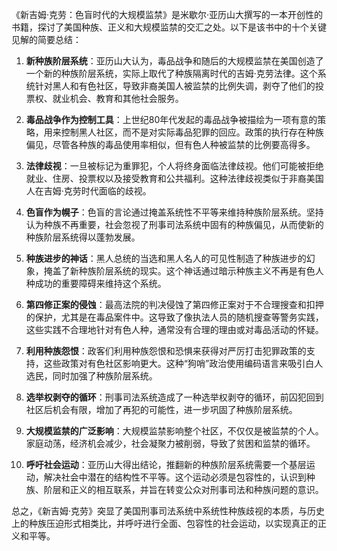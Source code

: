 《新吉姆·克劳：色盲时代的大规模监禁》是米歇尔·亚历山大撰写的一本开创性的书籍，探讨了美国种族、正义和大规模监禁的交汇之处。以下是该书中的十个关键见解的简要总结：

1. **新种族阶层系统**：亚历山大认为，毒品战争和随后的大规模监禁在美国创造了一个新的种族阶层系统，实际上取代了种族隔离时代的吉姆·克劳法律。这个系统针对黑人和有色社区，导致非裔美国人被监禁的比例失调，剥夺了他们的投票权、就业机会、教育和其他社会服务。

2. **毒品战争作为控制工具**：上世纪80年代发起的毒品战争被描绘为一项有意的策略，用来控制黑人社区，而不是对实际毒品犯罪的回应。政策的执行存在种族偏见，尽管各种族的毒品使用率相似，但有色人种被监禁的比例要高得多。

3. **法律歧视**：一旦被标记为重罪犯，个人将终身面临法律歧视。他们可能被拒绝就业、住房、投票权以及接受教育和公共福利。这种法律歧视类似于非裔美国人在吉姆·克劳时代面临的歧视。

4. **色盲作为幌子**：色盲的言论通过掩盖系统性不平等来维持种族阶层系统。坚持认为种族不再重要，社会忽视了刑事司法系统中固有的种族偏见，从而使新的种族阶层系统得以蓬勃发展。

5. **种族进步的神话**：黑人总统的当选和黑人名人的可见性制造了种族进步的幻象，掩盖了新种族阶层系统的现实。这个神话通过暗示种族主义不再是有色人种成功的重要障碍来维持这个系统。

6. **第四修正案的侵蚀**：最高法院的判决侵蚀了第四修正案对于不合理搜查和扣押的保护，尤其是在毒品案件中。这导致了像执法人员的随机搜查等警务实践，这些实践不合理地针对有色人种，通常没有合理的理由或对毒品活动的怀疑。

7. **利用种族怨恨**：政客们利用种族怨恨和恐惧来获得对严厉打击犯罪政策的支持，这些政策对有色社区影响更大。这种“狗哨”政治使用编码语言来吸引白人选民，同时加强了种族阶层系统。

8. **选举权剥夺的循环**：刑事司法系统造成了一种选举权剥夺的循环，前囚犯回到社区后机会有限，增加了再犯的可能性，进一步巩固了种族阶层系统。

9. **大规模监禁的广泛影响**：大规模监禁影响整个社区，不仅仅是被监禁的个人。家庭动荡，经济机会减少，社会凝聚力被削弱，导致了贫困和监禁的循环。

10. **呼吁社会运动**：亚历山大得出结论，推翻新的种族阶层系统需要一个基层运动，解决社会中潜在的结构性不平等。这个运动必须是包容性的，认识到种族、阶层和正义的相互联系，并旨在转变公众对刑事司法和种族问题的意识。

总之，《新吉姆·克劳》突显了美国刑事司法系统中系统性种族歧视的本质，与历史上的种族压迫形式相类比，并呼吁进行全面、包容性的社会运动，以实现真正的正义和平等。